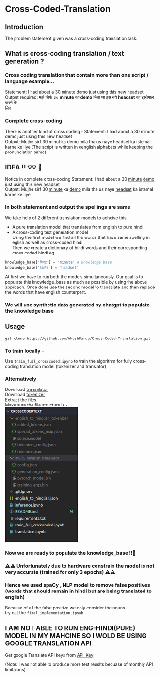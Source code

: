 # Cross-Coded-Translation
## Introduction 
The problem statement given was a cross-coding translation task.
## What is cross-coding translation / text generation ?
### Cross coding translation that contain more than one script / language example...
Statement: I had about a 30 minute demo just using this new headset<br>
Output required: मझे सिर्फ ३० **minute** का **demo** मिला था इस नये **headset** का इस्तेमाल करने के<br>
लिए
### Complete cross-coding
There is another kind of cross coding -
Statement: I had about a 30 minute demo just using this new headset<br>
Output: Mujhe sirf 30 minut ka demo mila tha us naye headset ka istemal karne ke liye<be>
(The script is written in eenglish alphabets while keeping the pronunciation same)
## IDEA !! 💡💡 🧠
Notice in complete cross-coding 
Statement: I had about a 30 <ins>minute</ins> <ins>demo</ins> just using this new <ins>headset</ins> <br>
Output: Mujhe sirf 30 <ins>minute</ins> ka <ins>demo</ins> mila tha us naye <ins>headset</ins> ka istemal karne ke liye <br>
### In both statement and output the spellings are same
We take help of 2 different translation models to acheive this
- A pure translation model that translates from english to pure hindi
- A cross-coding text generation model<br>
Using the first model we find all the words that have same spelling in eglish as well as cross-coded hindi<br>
Then we create a dictionary of hindi words and their corresponding cross coded hindi eg.
```python
knowledge_base['मिनट'] = 'minute' # knowledge base 
knowledge_base['हेडसेट'] = 'headset'
```
At first we have to run both the models simultaneously.
Our goal is to  populate this knowledge_base as much as possible by using the above approach.
Once done use the second model to transalate and then replace the words that have english counterpart.
### We will use synthetic data generated by chatgpt to populate the knowledge base
## Usage
```shell
git clone https://github.com/AkashParua/Cross-Coded-Translation.git
```
###  To train locally -
Use `train_full_crosscoded.ipynb` to train the algorithm for fully cross-coding translation model (tokenizer and translator)
### Alternatively 
Download [transalator](https://drive.google.com/file/d/1ekwzOLTV20sg2o_VLaCUBZAzxCuUzo-u/view?usp=sharing)<br>
Download [tokenizer](https://drive.google.com/file/d/1dpJNWn2nRMpTa2M5cqTWiCdLF3hnpyvc/view?usp=sharing)<br>
Extract the files<br>
Make sure the file structure is -<br>
![Local](dir.png)
### Now we are ready to populate the knowledge_base !!🚀
### ⚠️⚠️ Unfortunately due to hardware constrain the model is not very accurate (trained for only 3 epochs) ⚠️⚠️ 
### Hence we used spaCy , NLP model to remove false positives (words that should remain in hindi but are being translated to english)
Because of all the false positive we only consider the nouns<br>
try out the `final_implementation.ipynb`

## I AM NOT ABLE TO RUN ENG-HINDI(PURE) MODEL IN MY MAHCINE SO I WOLD BE USING GOOGLE TRANSLATION API
Get google Translate API keys from [API_Key](https://rapidapi.com/googlecloud/api/google-translate1)

(Note: I was not able to produce more test reuslts becuase of monthly API limitaions)
